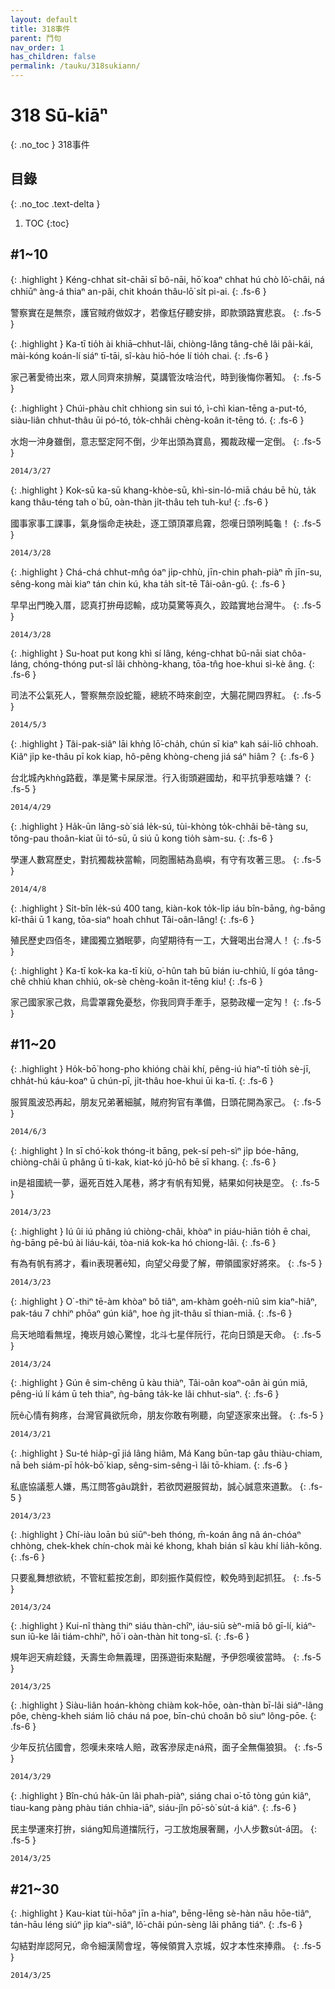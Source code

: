 ```yaml
---
layout: default
title: 318事件
parent: 鬥句
nav_order: 1
has_children: false
permalink: /tauku/318sukiann/
---
```


# 318 Sū-kiāⁿ
{: .no_toc }
318事件

## 目錄
{: .no_toc .text-delta }

1. TOC
{:toc}

## #1~10

{: .highlight }
Kéng-chhat si̍t-chāi sī bô-nāi, hō͘ koaⁿ chhat hú chò lô͘-châi, ná chhiūⁿ àng-á thiaⁿ an-pâi, chit khoán thâu-lō͘ si̍t pi-ai.
{: .fs-6 }

警察實在是無奈，護官賊府做奴才，若像尪仔聽安排，即款頭路實悲哀。
{: .fs-5 }


{: .highlight }
Ka-tī tio̍h ài khiā–chhut-lâi, chiòng-lâng tâng-chê lâi pâi-kái, mài-kóng koán-lí siáⁿ tī-tāi, sî-kàu hiō-hóe lí tio̍h chai.
{: .fs-6 }

家己著愛徛出來，眾人同齊來排解，莫講管汝啥治代，時到後悔你著知。
{: .fs-5 }


{: .highlight }
Chúi-phàu chi̍t chhiong sin sui tó, ì-chì kian-tēng a-put-tó, siàu-liân chhut-thâu ūi pó-tó, to̍k-chhâi chèng-koân it-tēng tó.
{: .fs-6 }

水炮一沖身雖倒，意志堅定阿不倒，少年出頭為寶島，獨裁政權一定倒。
{: .fs-5 }

```
2014/3/27
```


{: .highlight }
Kok-sū ka-sū khang-khòe-sū, khì-sin-ló-miā cháu bē hù, ta̍k kang thâu-téng tah o͘ bū, oàn-thàn ji̍t-thâu teh tuh-ku!
{: .fs-6 }

國事家事工課事，氣身惱命走袂赴，逐工頭頂罩烏霧，怨嘆日頭咧盹龜！
{: .fs-5 }

```
2014/3/28
```


{: .highlight }
Chá-chá chhut-mn̂g óaⁿ ji̍p-chhù, jīn-chin phah-piàⁿ m̄ jīn-su, sêng-kong mài kiaⁿ tán chin kú, kha ta̍h si̍t-tē Tâi-oân-gû.
{: .fs-6 }

早早出門晚入厝，認真打拚毋認輸，成功莫驚等真久，跤踏實地台灣牛。
{: .fs-5 }

```
2014/3/28
```


{: .highlight }
Su-hoat put kong khì sí lâng, kéng-chhat bû-nāi siat chôa-láng, chóng-thóng put-sî lâi chhòng-khang, tōa-tn̂g hoe-khui sì-kè âng.
{: .fs-6 }

司法不公氣死人，警察無奈設蛇籠，總統不時來創空，大腸花開四界紅。
{: .fs-5 }

```
2014/5/3
```


{: .highlight }
Tâi-pak-siâⁿ lāi khǹg lō͘-cha̍h, chún sī kiaⁿ kah sái-liō chhoah. Kiâⁿ ji̍p ke-thâu pī kok kiap, hô-pêng khòng-cheng jiá sáⁿ hiâm？
{: .fs-6 }

台北城內khǹg路截，準是驚卡屎尿泄。行入街頭避國劫，和平抗爭惹啥嫌？
{: .fs-5 }

```
2014/4/29
```


{: .highlight }
Ha̍k-ūn lâng-sò͘ siá le̍k-sú, tùi-khòng to̍k-chhâi bē-tàng su, tông-pau thoân-kiat ūi tó-sū, ū siú ū kong tio̍h sàm-su.
{: .fs-6 }

學運人數寫歷史，對抗獨裁袂當輸，同胞團結為島嶼，有守有攻著三思。
{: .fs-5 }

```
2014/4/8
```


{: .highlight }
Si̍t-bîn le̍k-sú 400 tang, kiàn-kok to̍k-li̍p iáu bîn-bāng, ǹg-bāng kî-thāi ū 1 kang, tōa-siaⁿ hoah chhut Tâi-oân-lâng!
{: .fs-6 }

殖民歷史四佰冬，建國獨立猶眠夢，向望期待有一工，大聲喝出台灣人！
{: .fs-5 }


{: .highlight }
Ka-tī kok-ka ka-tī kiù, o͘-hûn tah bū bián iu-chhiû, lí góa tâng-chê chhiú khan chhiú, ok-sè chèng-koân it-tēng kiu!
{: .fs-6 }

家己國家家己救，烏雲罩霧免憂愁，你我同齊手牽手，惡勢政權一定勼！
{: .fs-5 }

## #11~20

{: .highlight }
Ho̍k-bō͘ hong-pho khióng chài khí, pêng-iú hiaⁿ-tī tio̍h sè-jī, chha̍t-hú káu-koaⁿ ū chún-pī, ji̍t-thâu hoe-khui ūi ka-tī.
{: .fs-6 }

服貿風波恐再起，朋友兄弟著細膩，賊府狗官有準備，日頭花開為家己。
{: .fs-5 }

```
2014/6/3
```

{: .highlight }
In sī chó͘-kok thóng-it bāng, pek-sí peh-sìⁿ ji̍p bóe-hāng, chiòng-châi ū phâng ū ti-kak, kiat-kó jû-hô bē sī khang.
{: .fs-6 }

in是祖國統一夢，逼死百姓入尾巷，將才有帆有知覺，結果如何袂是空。
{: .fs-5 }

```
2014/3/23
```

{: .highlight }
Iú ûi iú phâng iú chiòng-châi, khòaⁿ in piáu-hiān tio̍h ē chai, ǹg-bāng pē-bú ài liáu-kái, tòa-niá kok-ka hó chiong-lâi.
{: .fs-6 }

有為有帆有將才，看in表現著ē知，向望父母愛了解，帶領國家好將來。
{: .fs-5 }

```
2014/3/23
```

{: .highlight }
O͘ -thiⁿ tē-àm khòaⁿ bô tiâⁿ, am-khàm goe̍h-niû sim kiaⁿ-hiâⁿ, pak-táu 7 chhiⁿ phōaⁿ gún kiâⁿ, hoe ǹg ji̍t-thâu sī thian-miā.
{: .fs-6 }

烏天地暗看無埕，掩崁月娘心驚惶，北斗七星伴阮行，花向日頭是天命。
{: .fs-5 }

```
2014/3/24
```

{: .highlight }
Gún ê sim-chêng ū kàu thiàⁿ, Tâi-oân koaⁿ-oân ài gún miā, pêng-iú lí kám ū teh thiaⁿ, ǹg-bāng ta̍k-ke lâi chhut-siaⁿ.
{: .fs-6 }

阮ê心情有夠疼，台灣官員欲阮命，朋友你敢有咧聽，向望逐家來出聲。
{: .fs-5 }

```
2014/3/21
```

{: .highlight }
Su-té hia̍p-gī jiá lâng hiâm, Má Kang būn-tap gâu thiàu-chiam, nā beh siám-pī ho̍k-bō͘ kiap, sêng-sim-sêng-ì lâi tō-khiam.
{: .fs-6 }

私底協議惹人嫌，馬江問答gâu跳針，若欲閃避服貿劫，誠心誠意來道歉。
{: .fs-5 }

```
2014/3/23
```

{: .highlight }
Chí-iàu loān bú siūⁿ-beh thóng, m̄-koán âng nâ án-chóaⁿ chhòng, chek-khek chín-chok mài ké khong, khah bián sî kàu khí lia̍h-kông.
{: .fs-6 }

只要亂舞想欲統，不管紅藍按怎創，即刻振作莫假悾，較免時到起抓狂。
{: .fs-5 }

```
2014/3/24
```

{: .highlight }
Kui-nî thàng thiⁿ siáu thàn-chîⁿ, iáu-siū sèⁿ-miā bô gī-lí, kiáⁿ-sun iû-ke lâi tiám-chhíⁿ, hō͘ i oàn-thàn hit tong-sî.
{: .fs-6 }

規年迥天痟趁錢，夭壽生命無義理，囝孫遊街來點醒，予伊怨嘆彼當時。
{: .fs-5 }

```
2014/3/25
```

{: .highlight }
Siàu-liân hoán-khòng chiàm kok-hōe, oàn-thàn bī-lâi siáⁿ-lâng pôe, chèng-kheh siám liō cháu ná poe, bīn-chú choân bô siuⁿ lông-pōe.
{: .fs-6 }

少年反抗佔國會，怨嘆未來啥人賠，政客滲尿走ná飛，面子全無傷狼狽。
{: .fs-5 }

```
2014/3/29
```

{: .highlight }
Bîn-chú ha̍k-ūn lâi phah-piàⁿ, siáng chai o͘-tō tòng gún kiâⁿ, tiau-kang pàng phàu tián chhia-iāⁿ, siáu-jîn pō͘-sò͘ su̍t-á kiáⁿ.
{: .fs-6 }

民主學運來打拚，siáng知烏道擋阮行，刁工放炮展奢颺，小人步數su̍t-á囝。
{: .fs-5 }

```
2014/3/25
```

## #21~30

{: .highlight }
Kau-kiat tùi-hōaⁿ jīn a-hiaⁿ, bēng-lēng sè-hàn nāu hōe-tiâⁿ, tán-hāu léng siúⁿ ji̍p kiaⁿ-siâⁿ, lô͘-châi pún-sèng lâi phâng tiáⁿ.
{: .fs-6 }

勾結對岸認阿兄，命令細漢鬧會埕，等候領賞入京城，奴才本性來捧鼎。
{: .fs-5 }

```
2014/3/25
```

